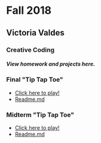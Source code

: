 # Fall 2018

## Victoria Valdes

### Creative Coding

##### View homework and projects here.

### Final "Tip Tap Toe"
* [Click here to play!](https://vevagency.github.io/cim-640/p5_postmidterm/final1/)
* [Readme.md](https://vevagency.github.io/cim-640/p5_postmidterm/final1/readme.md)

### Midterm "Tip Tap Toe"
* [Click here to play!](https://vevagency.github.io/cim-640/hw/midterm2/)
* [Readme.md](https://vevagency.github.io/cim-640/hw/midterm2/readme.md)

